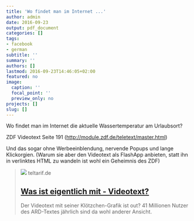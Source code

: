 ```yaml
---
title: 'Wo findet man im Internet ...'
author: admin
date: 2016-09-23
output: pdf_document
categories: []
tags:
- facebook
- german
subtitle: ''
summary: ''
authors: []
lastmod: 2016-09-23T14:46:05+02:00
featured: no
image:
  caption: ''
  focal_point: ''
  preview_only: no
projects: []
slug: []
---
```

Wo findet man im Internet die aktuelle Wassertemperatur am Urlaubsort? 

ZDF Videotext Seite 191 (http://module.zdf.de/teletext/master.html)

Und das sogar ohne Werbeeinblendung, nervende Popups und lange Klickorgien. 
(Warum sie aber den Videotext als FlashApp anbieten, statt ihn in verlinktes HTML zu wandeln ist wohl ein Geheimnis des ZDF)
> [![](https://www.teltarif.de/img/arch/2016/kw02/was-ist-mit-videotext-1ab.jpg)](http://www.teltarif.de/was-ist-mit-videotext/news/62468.html)
> teltarif.de
> ## [Was ist eigentlich mit - Videotext?](http://www.teltarif.de/was-ist-mit-videotext/news/62468.html)
>
>Der Videotext mit seiner Klötzchen-Grafik ist out? 41 Millionen Nutzer des ARD-Textes jährlich sind da wohl anderer Ansicht.

